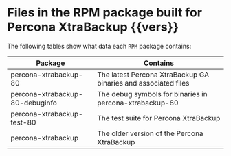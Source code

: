 # Files in the RPM package built for Percona XtraBackup {{vers}}

The following tables show what data each `RPM` package contains:

|Package|Contains|
|--- |--- |
|percona-xtrabackup-80|The latest Percona XtraBackup GA binaries and associated files|
|percona-xtrabackup-80-debuginfo|The debug symbols for binaries in percona-xtrabackup-80|
|percona-xtrabackup-test-80|The test suite for Percona XtraBackup|
|percona-xtrabackup|The older version of the Percona XtraBackup|